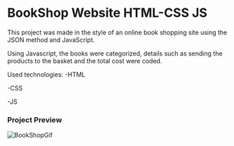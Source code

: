 # BookShop Website HTML-CSS JS

This project was made in the style of an online book shopping site using the JSON method and JavaScript. 

Using Javascript, the books were categorized, details such as sending the products to the basket and the total cost were coded.

Used technologies:
-HTML

-CSS

-JS

<h3>Project Preview</h3>

![BookShopGif](https://github.com/SercanErpolat/BookShop/assets/110222359/2df284f6-470a-498f-8ce2-d95838e1891c)

